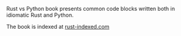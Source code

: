 Rust vs Python book presents common code blocks written both in idiomatic Rust and Python.

The book is indexed at [rust-indexed.com](https://rust-indexed.com/)
